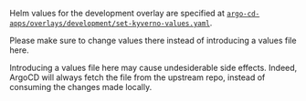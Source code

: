 Helm values for the development overlay are specified at 
[`argo-cd-apps/overlays/development/set-kyverno-values.yaml`](../../../argo-cd-apps/overlays/development/set-kyverno-values.yaml).

Please make sure to change values there instead of introducing a values file here.

Introducing a values file here may cause undesiderable side effects.
Indeed, ArgoCD will always fetch the file from the upstream repo, instead of consuming the changes made locally.

